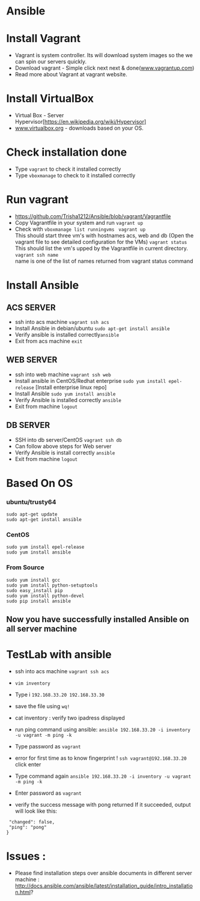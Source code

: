 # Ansible


# Install Vagrant
- Vagrant is system controller. Its will download system images so the we can spin our servers quickly.
- Download vagrant - Simple click next next & done(www.vagrantup.com)
- Read more about Vagrant at vagrant website.


# Install VirtualBox
- Virtual Box - Server Hypervisor[https://en.wikipedia.org/wiki/Hypervisor]
- www.virtualbox.org - downloads based on your OS. 

# Check installation done 
- Type `vagrant` to check it installed correctly
- Type `vboxmanage` to check to it installed correctly

# Run vagrant
- https://github.com/Trisha1212/Ansible/blob/vagrant/Vagrantfile
- Copy Vagrantfile in your system and run `vagrant up`
- Check with `vboxmanage list runningvms`
` vagrant up`  
This should start three vm's with hostnames acs, web and db (Open the vagrant file to see detailed configuration for the VMs) `vagrant status`  
This should list the vm's upped by the Vagrantfile in current directory.  
`vagrant ssh name`  
name is one of the list of names returned from vagrant status command  


# Install Ansible
## ACS SERVER
- ssh into acs machine `vagrant ssh acs` 
- Install Ansible in debian/ubuntu `sudo apt-get install ansible` 
- Verify ansible is installed correctly`ansible`
- Exit from acs machine `exit`
## WEB SERVER
- ssh into web machine `vagrant ssh web`
- Install ansible in CentOS/Redhat enterprise `sudo yum install epel-release` [Install enterprise linux repo]
- Install Ansible `sudo yum install ansible`
- Verify Ansible is installed correctly `ansible`
- Exit from machine `logout`
## DB SERVER
- SSH into db server/CentOS `vagrant ssh db`
- Can follow above steps for Web server
- Verify Ansible is install correctly `ansible`
- Exit from machine `logout`
# Based On OS
### ubuntu/trusty64
```
sudo apt-get update
sudo apt-get install ansible
```  
### CentOS
```
sudo yum install epel-release
sudo yum install ansible
```  
### From Source
```
sudo yum install gcc
sudo yum install python-setuptools
sudo easy_install pip
sudo yum install python-devel
sudo pip install ansible
```  
## Now you have successfully installed Ansible on all server machine

# TestLab with ansible
- ssh into acs machine `vagrant ssh acs` 
- `vim inventory` 
- Type i 
`
192.168.33.20
192.168.33.30
`
- save the file using `wq!`
- cat inventory : verify two ipadress displayed

- run ping command using ansible: `ansible 192.168.33.20 -i inventory -u vagrant -m ping -k` <!-- k used to prompt for password --> 
- Type password as `vagrant`
- error for first time as to know fingerprint ! `ssh vagrant@192.168.33.20` click enter
- Type command again `ansible 192.168.33.20 -i inventory -u vagrant -m ping -k`
- Enter password as `vagrant`
- verify the success message with pong returned
If it succeeded, output will look like this:
```testserver | success >> {
 "changed": false,
 "ping": "pong"
}
```


# Issues : 
- Please find installation steps over ansible documents in different server machine : http://docs.ansible.com/ansible/latest/installation_guide/intro_installation.html?

